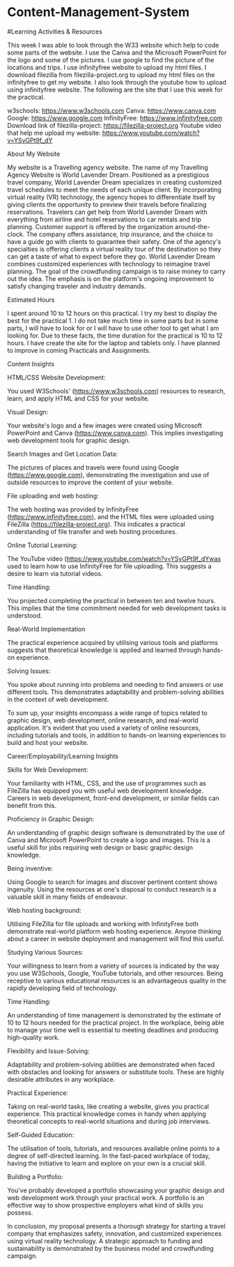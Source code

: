 # Content-Management-System
#Learning Activities & Resources

This week I was able to look through the W33 website which help to code some parts of the website. I use the Canva and the Microsoft PowerPoint for the logo and some of the pictures. I use google to find the picture of the locations and trips. I use infinityfree website to upload my html files. I download filezilla from filezilla-project.org to upload my html files on the infinityfree to get my website. I also look through the youtube how to upload using infinityfree website. The following are the site that I use this week for the practical. 

w3schools: https://www.w3schools.com
Canva: https://www.canva.com
Google: https://www.google.com
InfinityFree: https://www.infinityfree.com
Download link of filezilla-project: https://filezilla-project.org
Youtube video that help me upload my website: https://www.youtube.com/watch?v=YSyGPt9f_dY

About My Website

My website is a Travelling agency website. The name of my Travelling Agency Website is World Lavender Dream. Positioned as a prestigious travel company, World Lavender Dream specializes in creating customized travel schedules to meet the needs of each unique client. By incorporating virtual reality (VR) technology, the agency hopes to differentiate itself by giving clients the opportunity to preview their travels before finalizing reservations. Travelers can get help from World Lavender Dream with everything from airline and hotel reservations to car rentals and trip planning. Customer support is offered by the organization around-the-clock. The company offers assistance, trip insurance, and the choice to have a guide go with clients to guarantee their safety. One of the agency's specialties is offering clients a virtual reality tour of the destination so they can get a taste of what to expect before they go. World Lavender Dream combines customized experiences with technology to reimagine travel planning. The goal of the crowdfunding campaign is to raise money to carry out the idea. The emphasis is on the platform's ongoing improvement to satisfy changing traveler and industry demands.

Estimated Hours

I spent around 10 to 12 hours on this practical. I try my best to display the best for the practical 1. I do not take much time in some parts but in some parts, I will have to look for or I will have to use other tool to get what I am looking for. Due to these facts, the time duration for the practical is 10 to 12 hours. I have create the site for the laptop and tablets only. I have planned to improve in coming Practicals and Assignments.

Content Insights

HTML/CSS Website Development:

You used W3Schools' (https://www.w3schools.com) resources to research, learn, and apply HTML and CSS for your website.

Visual Design:

Your website's logo and a few images were created using Microsoft PowerPoint and Canva (https://www.canva.com). This implies investigating web development tools for graphic design.

Search Images and Get Location Data:

The pictures of places and travels were found using Google (https://www.google.com), demonstrating the investigation and use of outside resources to improve the content of your website.

File uploading and web hosting:

The web hosting was provided by InfinityFree (https://www.infinityfree.com), and the HTML files were uploaded using FileZilla (https://filezilla-project.org). This indicates a practical understanding of file transfer and web hosting procedures.

Online Tutorial Learning:

The YouTube video (https://www.youtube.com/watch?v=YSyGPt9f_dYwas used to learn how to use InfinityFree for file uploading. This suggests a desire to learn via tutorial videos.

Time Handling:

You projected completing the practical in between ten and twelve hours. This implies that the time commitment needed for web development tasks is understood.

Real-World Implementation

The practical experience acquired by utilising various tools and platforms suggests that theoretical knowledge is applied and learned through hands-on experience.

Solving Issues:

You spoke about running into problems and needing to find answers or use different tools. This demonstrates adaptability and problem-solving abilities in the context of web development.

To sum up, your insights encompass a wide range of topics related to graphic design, web development, online research, and real-world application. It's evident that you used a variety of online resources, including tutorials and tools, in addition to hands-on learning experiences to build and host your website.

Career/Employability/Learning Insights

Skills for Web Development:

Your familiarity with HTML, CSS, and the use of programmes such as FileZilla has equipped you with useful web development knowledge. Careers in web development, front-end development, or similar fields can benefit from this.

Proficiency in Graphic Design:

An understanding of graphic design software is demonstrated by the use of Canva and Microsoft PowerPoint to create a logo and images. This is a useful skill for jobs requiring web design or basic graphic design knowledge.

Being inventive:

Using Google to search for images and discover pertinent content shows ingenuity. Using the resources at one's disposal to conduct research is a valuable skill in many fields of endeavour.

Web hosting background:

Utilising FileZilla for file uploads and working with InfinityFree both demonstrate real-world platform web hosting experience. Anyone thinking about a career in website deployment and management will find this useful.

Studying Various Sources:

Your willingness to learn from a variety of sources is indicated by the way you use W3Schools, Google, YouTube tutorials, and other resources. Being receptive to various educational resources is an advantageous quality in the rapidly developing field of technology.

Time Handling:

An understanding of time management is demonstrated by the estimate of 10 to 12 hours needed for the practical project. In the workplace, being able to manage your time well is essential to meeting deadlines and producing high-quality work.

Flexibility and Issue-Solving:

Adaptability and problem-solving abilities are demonstrated when faced with obstacles and looking for answers or substitute tools. These are highly desirable attributes in any workplace.

Practical Experience:

Taking on real-world tasks, like creating a website, gives you practical experience. This practical knowledge comes in handy when applying theoretical concepts to real-world situations and during job interviews.

Self-Guided Education:

The utilisation of tools, tutorials, and resources available online points to a degree of self-directed learning. In the fast-paced workplace of today, having the initiative to learn and explore on your own is a crucial skill.

Building a Portfolio:

You've probably developed a portfolio showcasing your graphic design and web development work through your practical work. A portfolio is an effective way to show prospective employers what kind of skills you possess.


In conclusion, my proposal presents a thorough strategy for starting a travel company that emphasizes safety, innovation, and customized experiences using virtual reality technology. A strategic approach to funding and sustainability is demonstrated by the business model and crowdfunding campaign.

